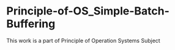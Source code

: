 # Principle-of-OS_Simple-Batch-Buffering
This work is a part of Principle of Operation Systems Subject
